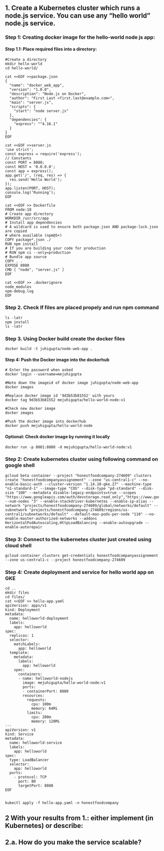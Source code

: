 ## 1. Create a Kubernetes cluster which runs a node.js service. You can use any “hello world” node.js service.

### Step 1: Creating docker image for the hello-world node js app:

#### Step 1.1: Place required files into a directory:
```
#Create a directory
mkdir hello-world
cd hello-world/

cat <<EOF >>package.json
{
  "name": "docker_web_app",
  "version": "1.0.0",
  "description": "Node.js on Docker",
  "author": "First Last <first.last@example.com>",
  "main": "server.js",
  "scripts": {
    "start": "node server.js"
  },
  "dependencies": {
    "express": "^4.16.1"
  }
}
EOF

cat <<EOF >>server.js
'use strict';
const express = require('express');
// Constants
const PORT = 8080;
const HOST = '0.0.0.0';
const app = express();
app.get('/', (req, res) => {
  res.send('Hello World');
});
app.listen(PORT, HOST);
console.log(‘Running’);
EOF

cat <<EOF >> Dockerfile
FROM node:10
# Create app directory
WORKDIR /usr/src/app
# Install app dependencies
# A wildcard is used to ensure both package.json AND package-lock.json are copied
# where available (npm@5+)
COPY package*.json ./
RUN npm install
# If you are building your code for production
# RUN npm ci --only=production
# Bundle app source
COPY . .
EXPOSE 8080
CMD [ "node", "server.js" ]
EOF

cat <<EOF >> .dockerignore
node_modules
npm-debug.log
EOF
```
### Step 2. Check If files are placed propely and run npm command 
```
ls -latr
npm install
ls -latr
```
### Step 3. Using Docker build create the docker files
```
docker build -t juhigupta/node-web-app .
```

#### Step 4: Push the Docker image into the dockerhub
```
# Enter the password when asked
docker login --username=mejuhigupta

#Note down the imageid of docker image juhigupta/node-web-app
docker images

#Replace docker image id '9d3b53b81552' with yours
docker tag 9d3b53b81552 mejuhigupta/hello-world-node:v1

#Check new docker image
docker images

#Push the docker image into dockerhub
docker push mejuhigupta/hello-world-node
```

#### Optional: Check docker image by running it locally
```
docker run -p 8081:8080 -d mejuhigupta/hello-world-node:v1
```

### Step 2: Create kubernetes cluster using following command on google shell
```
gcloud beta container --project "honestfoodcompany-274609" clusters create "honestfoodcompanyassignement" --zone "us-central1-c" --no-enable-basic-auth --cluster-version "1.14.10-gke.27" --machine-type "n1-standard-1" --image-type "COS" --disk-type "pd-standard" --disk-size "100" --metadata disable-legacy-endpoints=true --scopes "https://www.googleapis.com/auth/devstorage.read_only","https://www.googleapis.com/auth/logging.write","https://www.googleapis.com/auth/monitoring","https://www.googleapis.com/auth/servicecontrol","https://www.googleapis.com/auth/service.management.readonly","https://www.googleapis.com/auth/trace.append" --num-nodes "3" --enable-stackdriver-kubernetes --enable-ip-alias --network "projects/honestfoodcompany-274609/global/networks/default" --subnetwork "projects/honestfoodcompany-274609/regions/us-central1/subnetworks/default" --default-max-pods-per-node "110" --no-enable-master-authorized-networks --addons HorizontalPodAutoscaling,HttpLoadBalancing --enable-autoupgrade --enable-autorepair
```

### Step 3: Connect to the kubernetes cluster just created using cloud shell
```
gcloud container clusters get-credentials honestfoodcompanyassignement --zone us-central1-c --project honestfoodcompany-274609
```

### Step 4: Create deployment and service for hello world app on GKE
```
cd .. 
mkdir files
cd files/
cat <<EOF >> hello-app.yaml
apiVersion: apps/v1
kind: Deployment
metadata:
  name: helloworld-deployment
  labels:
    app: helloworld
spec:
  replicas: 1
  selector:
    matchLabels:
      app: helloworld
  template:
    metadata:
      labels:
        app: helloworld
    spec:
      containers:
      - name: helloworld-nodejs
        image: mejuhigupta/hello-world-node:v1
        ports:
        - containerPort: 8080
        resources:
          requests:
            cpu: 100m
            memory: 64Mi
          limits:
            cpu: 200m
            memory: 128Mi
---
apiVersion: v1
kind: Service
metadata:
  name: helloworld-service
  labels:
    app: helloworld
spec:
  type: LoadBalancer
  selector:
    app: helloworld
  ports:
    - protocol: TCP
      port: 80
      targetPort: 8080
EOF


kubectl apply -f hello-app.yaml -n honestfoodcompany
```

## 2 With your results from 1.: either implement (in Kubernetes) or describe:
## 2.a. How do you make the service scalable?
```

```
